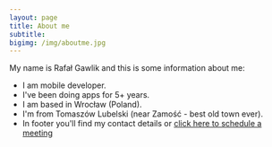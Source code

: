 ```yaml
---
layout: page
title: About me
subtitle:
bigimg: /img/aboutme.jpg
---
```


My name is Rafał Gawlik and this is some information about me:

 - I am mobile developer.
 - I've been doing apps for 5+ years.
 - I am based in Wrocław (Poland).
 - I'm from Tomaszów Lubelski (near Zamość - best old town ever).
 - In footer you'll find my contact details or [click here to schedule a meeting](calendly.com/rafalgawlik)

